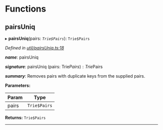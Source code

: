 

# Functions

<a id="pairsuniq"></a>

##  pairsUniq

▸ **pairsUniq**(pairs: *`Trie$Pairs`*): `Trie$Pairs`

*Defined in [util/pairsUniq.ts:18](https://github.com/polkadot-js/common/blob/02d4155/packages/trie-hash/src/util/pairsUniq.ts#L18)*

*__name__*: pairsUniq

*__signature__*: pairsUniq (pairs: Trie$Pairs): Trie$Pairs

*__summary__*: Removes pairs with duplicate keys from the supplied pairs.

**Parameters:**

| Param | Type |
| ------ | ------ |
| pairs | `Trie$Pairs` |

**Returns:** `Trie$Pairs`

___

